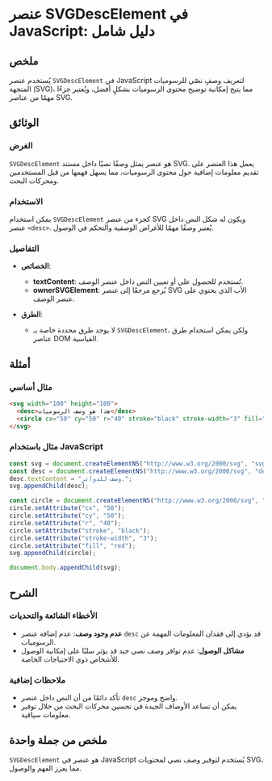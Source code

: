 <!--
Meta Description: # عنصر SVGDescElement في JavaScript: دليل شامل ## ملخص يُستخدم عنصر `SVGDescElement` في JavaScript لتعريف وصفٍ نصّي للرسوميات المتجهة (SVG)، مما يتيح ...
Meta Keywords: svg, عنصر, circle, desc, وصف
-->

# عنصر SVGDescElement في JavaScript: دليل شامل

## ملخص
يُستخدم عنصر `SVGDescElement` في JavaScript لتعريف وصفٍ نصّي للرسوميات المتجهة (SVG)، مما يتيح إمكانية توضيح محتوى الرسوميات بشكلٍ أفضل، ويُعتبر جزءًا مهمًا من عناصر SVG.

## الوثائق
### الغرض
`SVGDescElement` هو عنصر يمثل وصفًا نصيًا داخل مستند SVG. يعمل هذا العنصر على تقديم معلومات إضافية حول محتوى الرسوميات، مما يسهل فهمها من قبل المستخدمين ومحركات البحث.

### الاستخدام
يمكن استخدام `SVGDescElement` كجزء من عنصر SVG ويكون له شكل النص داخل عنصر `<desc>`. يُعتبر وصفًا مهمًا للأغراض الوصفية والتحكم في الوصول.

### التفاصيل
- **الخصائص**: 
   - **textContent**: تُستخدم للحصول على أو تعيين النص داخل عنصر الوصف.
   - **ownerSVGElement**: يُرجع مرجعًا إلى عنصر SVG الأب الذي يحتوي على عنصر الوصف.
  
- **الطرق**: 
   - لا يوجد طرق محددة خاصة بـ `SVGDescElement`، ولكن يمكن استخدام طرق عناصر DOM القياسية.

## أمثلة
### مثال أساسي
```html
<svg width="100" height="100">
  <desc>هذا هو وصف الرسوميات</desc>
  <circle cx="50" cy="50" r="40" stroke="black" stroke-width="3" fill="red" />
</svg>
```

### مثال باستخدام JavaScript
```javascript
const svg = document.createElementNS("http://www.w3.org/2000/svg", "svg");
const desc = document.createElementNS("http://www.w3.org/2000/svg", "desc");
desc.textContent = "وصف للدوائر.";
svg.appendChild(desc);

const circle = document.createElementNS("http://www.w3.org/2000/svg", "circle");
circle.setAttribute("cx", "50");
circle.setAttribute("cy", "50");
circle.setAttribute("r", "40");
circle.setAttribute("stroke", "black");
circle.setAttribute("stroke-width", "3");
circle.setAttribute("fill", "red");
svg.appendChild(circle);

document.body.appendChild(svg);
```

## الشرح
### الأخطاء الشائعة والتحديات
- **عدم وجود وصف**: عدم إضافة عنصر `desc` قد يؤدي إلى فقدان المعلومات المهمة عن الرسوميات.
- **مشاكل الوصول**: عدم توافر وصف نصي جيد قد يؤثر سلبًا على إمكانية الوصول للأشخاص ذوي الاحتياجات الخاصة.

### ملاحظات إضافية
- تأكد دائمًا من أن النص داخل عنصر `desc` واضح وموجز.
- يمكن أن تساعد الأوصاف الجيدة في تحسين محركات البحث من خلال توفير معلومات سياقية.

## ملخص من جملة واحدة
`SVGDescElement` هو عنصر في JavaScript يُستخدم لتوفير وصف نصي لمحتويات SVG، مما يعزز الفهم والوصول.